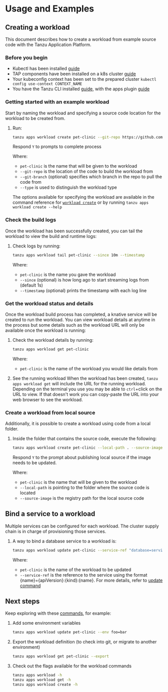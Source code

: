 # Usage and Examples

## <a id='Creating'></a> Creating a workload 

This document describes how to create a workload from example source code with the Tanzu Application Platform.

### <a id='prereqs'></a>Before you begin

+ Kubectl has been installed [guide](https://kubernetes.io/docs/tasks/tools/)
+ TAP components have been installed on a k8s cluster [guide](../../install-intro.md)
+ Your kubeconfig context has been set to the prepared cluster `kubectl config use-context CONTEXT_NAME`
+ You have the Tanzu CLI installed [guide](../../install-general.md#cli-and-plugin), with the apps plugin [guide](overview-installation.md#Installation)

### Getting started with an example workload

Start by naming the workload and specifying a source code location for the workload to be created from.

1. Run:

    ```sh
    tanzu apps workload create pet-clinic --git-repo https://github.com/spring-projects/spring-petclinic --git-branch main --type web  
    ```

    Respond `Y` to prompts to complete process

    Where:

     + `pet-clinic` is the name that will be given to the workload
     + `--git-repo` is the location of the code to build the workload from
     + `--git-branch` (optional) specifies which branch in the repo to pull the code from
     + `--type` is used to distinguish the workload type

    The options available for specifying the workload are available in the command reference for [`workload create`](command-reference/tanzu_apps_workload_create.md) or by running `tanzu apps workload create --help`

### <a id='workload-tail'></a> Check the build logs

Once the workload has been successfully created, you can tail the workload to view the build and runtime logs:

1. Check logs by running:

    ```sh
    tanzu apps workload tail pet-clinic --since 10m --timestamp
    ```

    Where:

     + `pet-clinic` is the name you gave the workload
     + `--since` (optional) is how long ago to start streaming logs from (default 1s)
     + `--timestamp` (optional) prints the timestamp with each log line

### <a id='workload-get'></a> Get the workload status and details

Once the workload build process has completed, a knative service will be created to run the workload.
You can view workload details at anytime in the process but some details such as the workload URL will only be available once the workload is running:

1. Check the workload details by running:

    ```sh
    tanzu apps workload get pet-clinic
    ```

    Where:

     + `pet-clinic` is the name of the workload you would like details from

2. See the running workload
When the workload has been created, `tanzu apps workload get` will include the URL for the running workload.
Depending on the terminal you use you may be able to `ctrl`+click on the URL to view. If that doesn't work you can copy-paste the URL into your web browser to see the workload.

### <a id='workload-local-source'></a> Create a workload from local source

Additionally, it is possible to create a workload using code from a local folder.

1. Inside the folder that contains the source code, execute the following:

    ```sh
    tanzu apps workload create pet-clinic --local-path . --source-image springio/petclinic
    ```

    Respond `Y` to the prompt about publishing local source if the image needs to be updated.

    Where:

    + `pet-clinic` is the name that will be given to the workload
    + `--local-path` is pointing to the folder where the source code is located
    + `--source-image` is the registry path for the local source code

## <a id='service-binding'></a> Bind a service to a workload

Multiple services can be configured for each workload. The cluster supply chain is in charge of provisioning those services.

1. A way to bind a database service to a workload is:

    ```sh
    tanzu apps workload update pet-clinic --service-ref "database=services.tanzu.vmware.com/v1alpha1:MySQL:my-prod-db"
    ```

    Where:

    + `pet-clinic` is the name of the workload to be updated
    + `--service-ref` is the reference to the service using the format {name}={apiVersion}:{kind}:{name}. For more details, refer to [update command](command-reference/tanzu_apps_workload_update.md#update-options)

## <a id='next-steps'></a> Next steps

Keep exploring with these [commands](command-reference.md), for example:

1. Add some environment variables

    ```sh
    tanzu apps workload update pet-clinic --env foo=bar
    ```

2. Export the workload definition (to check into git, or migrate to another environment)

    ```sh
    tanzu apps workload get pet-clinic --export
    ```

3. Check out the flags available for the workload commands

    ```sh
    tanzu apps workload -h
    tanzu apps workload get -h
    tanzu apps workload create -h
    ```
